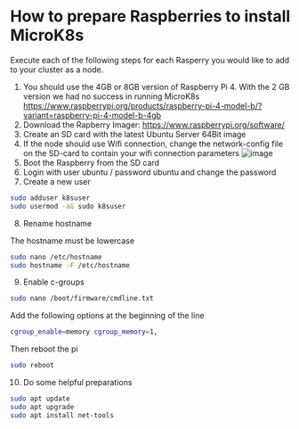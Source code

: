 # How to prepare Raspberries to install MicroK8s

Execute each of the following steps for each Rasperry you would like to add to your cluster as a node.

1. You should use the 4GB or 8GB version of Raspberry Pi 4. With the 2 GB version we had no success in running MicroK8s
https://www.raspberrypi.org/products/raspberry-pi-4-model-b/?variant=raspberry-pi-4-model-b-4gb
2. Download the Rapberry Imager:
https://www.raspberrypi.org/software/
3. Create an SD card with the latest Ubuntu Server 64Bit image
4. If the node should use Wifi connection, change the network-config file on the SD-card to contain your wifi connection parameters
![image](https://user-images.githubusercontent.com/11467601/114423556-94a39100-9bb7-11eb-8b96-a6d68b0630af.png)
5. Boot the Raspberry from the SD card
6. Login with user ubuntu / password ubuntu and change the password
7. Create a new user
```bash
sudo adduser k8suser
sudo usermod -aG sudo k8suser
```
8. Rename hostname

The hostname must be lowercase
```bash
sudo nano /etc/hostname
sudo hostname -F /etc/hostname
```
9. Enable c-groups
```bash
sudo nano /boot/firmware/cmdline.txt
```
Add the following options at the beginning of the line
```bash
cgroup_enable=memory cgroup_memory=1,
```
Then reboot the pi
```bash
sudo reboot
```
10. Do some helpful preparations
```bash
sudo apt update
sudo apt upgrade
sudo apt install net-tools
```
